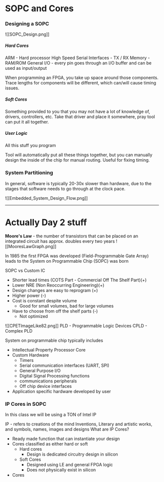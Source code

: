 
# SOPC and Cores
### Designing a SOPC
![[SOPC_Design.png]]

##### Hard Cores
ARM - Hard processor
High Speed Serial Interfaces - TX / RX
Memory - RAM/ROM
General I/O - every pin goes through an I/O buffer and can be used as input/output

When programming an FPGA, you take up space around those components. Trace lengths for components will be different, which can/will cause timing issues.

##### Soft Cores
Something provided to you that you may not have a lot of knowledge of, drivers, controllers, etc.
Take that driver and place it somewhere, pray tool can put it all together.

##### User Logic
All this stuff you program

Tool will automatically put all these things together, but you can manually design the inside of the chip for manual routing. Useful for fixing timing.

### System Partitioning
In general, software is typically 20-30x slower than hardware, due to the stages that software needs to go through at the clock pace.

![[Embedded_System_Design_Flow.png]]

---
# Actually Day 2 stuff

**Moore's Law** - the number of transistors that can be placed on an integrated circuit has approx. doubles every two years 
![[MooresLawGraph.png]]

In 1985 the first FPGA was developed (Field-Programmable Gate Array) leads to the System on Programmable Chip (SOPC) was born

SOPC vs Custom IC
- Shorter lead times (COTS Part - Commercial Off The Shelf Part)(+)
- Lower NRE (Non Reoccurring Engineering)(+)
- Design changes are easy to reprogram (+)
- Higher power (-)
- Cost is constant despite volume
	- Good for small volumes, bad for large volumes
- Have to choose from off the shelf parts (-)
	- Not optimized

![[CPETImageLike82.png]]
PLD - Programmable Logic Devices
CPLD - Complex PLD

System on programmable chip typically includes
- Intellectual Property Processor Core
- Custom Hardware
	- Timers
	- Serial communication interfaces (UART, SPI)
	- General Purpose I/O
	- Digital Signal Processing functions
	- communications peripherals
	- Off chip device interfaces
- Application specific hardware developed by user

### IP Cores in SOPC
In this class we will be using a TON of Intel IP

IP - refers to creations of the mind
	Inventions, Literary and artistic works, and symbols, names, images and designs
What are IP Cores?
- Ready made function that can instantiate your design
- Cores classified as either hard or soft
	- Hard cores
		- Design is dedicated circuitry design in silicon
	- Soft Cores
		- Designed using LE and general FPGA logic
		- Does not physically exist in silicon
- Cores 